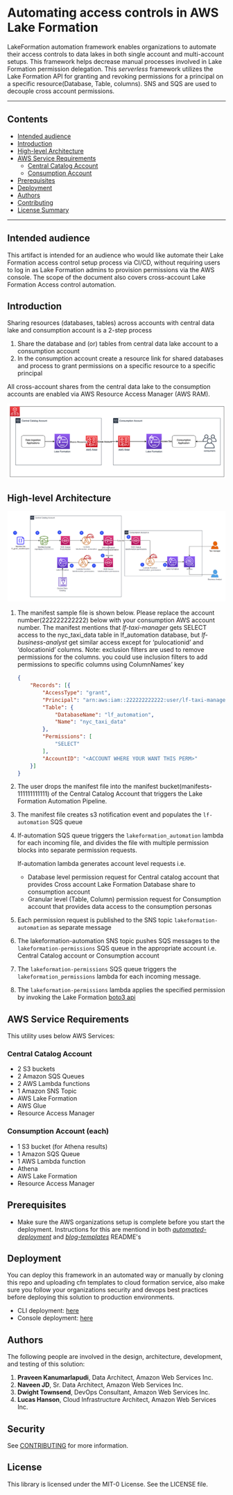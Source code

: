 # Automating access controls in AWS Lake Formation

LakeFormation automation framework enables organizations to automate their access controls to data lakes in both single account and multi-account setups. This framework helps decrease manual processes involved in Lake Formation permission delegation. This *serverless* framework utilizes the Lake Formation API for granting and revoking permissions for a principal on a specific resource(Database, Table, columns). SNS and SQS are used to decouple cross account permissions.   

---

## Contents

* [Intended audience](#intended-audience)
* [Introduction](#introduction)
* [High-level Architecture](#high-level-architecture)
* [AWS Service Requirements](#aws-service-requirements)
    * [Central Catalog Account](#central-catalog-account)
    * [Consumption Account](#consumption-account)
* [Prerequisites](#prerequisites)
* [Deployment](#deployment)
* [Authors](#authors)
* [Contributing](#contributing)
* [License Summary](#license-summary)

---

## Intended audience

This artifact is intended for an audience who would like automate their Lake Formation access control setup process via CI/CD, without requiring users to log in as Lake Formation admins to provision permissions via the AWS console. The scope of the document also covers cross-account Lake Formation Access control automation.

## Introduction

Sharing resources (databases, tables) across accounts with central data lake and consumption account is a 2-step process

1. Share the database and (or) tables from central data lake account to a consumption account
2. In the consumption account create a resource link for shared databases and process to grant permissions on a specific resource to a specific principal

All cross-account shares from the central data lake to the consumption accounts are enabled via AWS Resource Access Manager (AWS RAM).

![Alt](./src/resources/lf-intro.png)

## High-level Architecture

![Alt](./src/resources/LF-Automation-Highlevel-Arch.png)


1. The manifest sample file is shown below. Please replace the account number(222222222222) below with your consumption AWS account number. The manifest mentions that *lf-taxi-manager* gets SELECT access to the nyc_taxi_data table in lf_automation database, but *lf-business-analyst* get similar access except for ‘pulocationid’ and ‘dolocationid’ columns. Note: exclusion filters are used to remove permissions for the columns. you could use inclusion filters to add permissions to specific columns using ColumnNames’ key

    ```json
    {
        "Records": [{
            "AccessType": "grant",
            "Principal": "arn:aws:iam::222222222222:user/lf-taxi-manager",
            "Table": {
                "DatabaseName": "lf_automation",
                "Name": "nyc_taxi_data"
            },
            "Permissions": [
                "SELECT"
            ],
            "AccountID": "<ACCOUNT WHERE YOUR WANT THIS PERM>"
        }]
    }
    ```
2.  The user drops the manifest file into the manifest bucket(manifests-111111111111) of the Central Catalog Account that triggers the Lake Formation Automation Pipeline.

3. The manifest file creates s3 notification event and populates the `lf-automation` SQS queue

4. lf-automation SQS queue triggers the `lakeformation_automation` lambda for each incoming file, and divides the file with multiple permission blocks into separate permission requests.  

    lf-automation lambda generates account level requests i.e.

    - Database level permission request for Central catalog account that provides Cross account Lake Formation Database share to consumption account
    -  Granular level (Table, Column) permission request for Consumption account that provides data access to the consumption personas

5. Each permission request is published to the SNS topic `lakeformation-automation` as separate message

6. The lakeformation-automation SNS topic pushes SQS messages to the `lakeformation-permissions` SQS queue in the appropriate account i.e. Central Catalog account or Consumption account

7. The  `lakeformation-permissions` SQS queue triggers the `lakeformation_permissions` lambda for each incoming message.
8. The `lakeformation-permissions` lambda applies the specified permission by invoking the Lake Formation [boto3 api](https://boto3.amazonaws.com/v1/documentation/api/latest/reference/services/lakeformation.html#id23)

## AWS Service Requirements

This utility uses below AWS Services:

### Central Catalog Account

* 2 S3 buckets
* 2 Amazon SQS Queues
* 2 AWS Lambda functions
* 1 Amazon SNS Topic
* AWS Lake Formation
* AWS Glue
* Resource Access Manager

### Consumption Account (each)

* 1 S3 bucket (for Athena results)
* 1 Amazon SQS Queue
* 1 AWS Lambda function
* Athena
* AWS Lake Formation
* Resource Access Manager

## Prerequisites

-   Make sure the AWS organizations setup is complete before you start the deployment. Instructions for this are mentiond in both [*automated-deployment*](./automated-deployment/README.md) and [*blog-templates*](./blog-templates/README.md) README's

## Deployment

You can deploy this framework in an automated way or manually by cloning this repo and uploading cfn templates to cloud formation service, also make sure you follow your organizations security and devops best practices before deploying this solution to production environments.

* CLI deployment: [here](./automated-deployment/README.md)
* Console deployment: [here](./blog-templates/README.md)

## Authors

The following people are involved in the design, architecture, development, and testing of this solution:
1. **Praveen Kanumarlapudi**, Data Architect, Amazon Web Services Inc.
2. **Naveen JD**, Sr. Data Architect, Amazon Web Services Inc.
3. **Dwight Townsend**, DevOps Consultant, Amazon Web Services Inc.
4. **Lucas Hanson**, Cloud Infrastructure Architect, Amazon Web Services Inc.

## Security

See [CONTRIBUTING](CONTRIBUTING.md#security-issue-notifications) for more information.

## License

This library is licensed under the MIT-0 License. See the LICENSE file.
